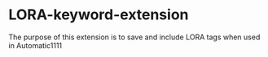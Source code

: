 # LORA-keyword-extension
The purpose of this extension is to save and include LORA tags when used in Automatic1111
